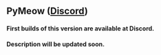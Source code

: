 ## PyMeow ([Discord](https://discord.gg/B34S4aMYqY))
#### First builds of this version are available at Discord.
#### Description will be updated soon.